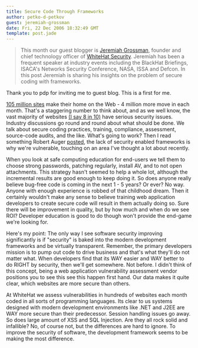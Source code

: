 ```yaml
---
title: Secure Code Through Frameworks
author: petko-d-petkov
guest: jeremiah-grossman
date: Fri, 22 Dec 2006 18:32:49 GMT
template: post.jade
---
```


> This month our guest blogger is [Jeremiah Grossman](http://jeremiahgrossman.blogspot.com), founder and chief technology officer of [WhiteHat Security](http://www.whitehatsec.com). Jeremiah has been a frequent speaker at industry events including the BlackHat Briefings, ISACA's Networks Security Conference, NASA, ISSA and Defcon. In this post Jeremiah is sharing his insights on the problem of secure coding with frameworks.

Thank you to pdp for inviting me to guest blog. This is a first for me.

[105 million sites](http://news.netcraft.com/archives/2006/12/05/) make their home on the Web - 4 million more move in each month. That's a staggering number to think about, and as we well know, the vast majority of websites [(I say 8 in 10)](http://www.whitehatsec.com/home/resources/presentations/files/) have serious security issues. Industry discussions go round and round about what should be done. We talk about secure coding practices, training, compliance, assessment, source-code audits, and the like. What's going to work? Then I read something Robert Auger [posted](http://www.cgisecurity.com/2006/12/10), the lack of security enabled frameworks is why we're vulnerable, touching on an area I've thought a lot about recently.

When you look at safe computing education for end-users we tell them to choose strong passwords, patching regularly, install AV, and to not open attachments. This strategy hasn't seemed to help a whole lot, although the incremental results are good enough to keep doing it. So does anyone really believe bug-free code is coming in the next 1 - 5 years? Or ever? No way. Anyone with enough experience is robbed of that childhood dream. Then it certainly wouldn't make any sense to believe training web application developers to create secure code will result in them actually doing so. Sure there will be improvement in quality, but by how much and when do we see ROI? Developer education is good to do though won't provide the end-game we're looking for.

Here's my point: The only way I see software security improving significantly is if "security" is baked into the modern development frameworks and be virtually transparent. Remember, the primary developers mission is to pump out code to drive business and that's what they'll do not matter what. When developers find that its WAY easier and WAY better to do RIGHT by security, then we'll get somewhere. Not before. I didn't think of this concept, being a web application vulnerability assessment vendor positions you to see this see this happen first hand. Our data makes it quite clear, which websites are more secure than others.

At WhiteHat we assess vulnerabilities in hundreds of websites each month coded in all sorts of programming languages. Its clear to us systems designed with modern development environments like .NET and J2EE are WAY more secure than their predecessor. Session handling issues go away. So does large amount of XSS and SQL Injection. Are they all rock solid and infallible? No, of course not, but the differences are hard to ignore. To improve the security of software, the development framework seems to be making the most difference.
